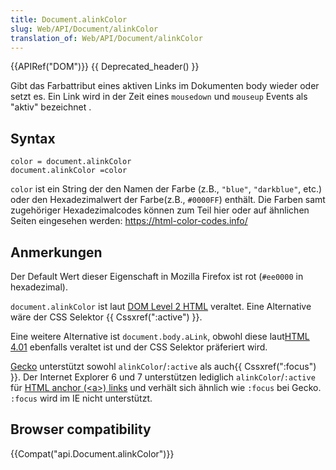 ```yaml
---
title: Document.alinkColor
slug: Web/API/Document/alinkColor
translation_of: Web/API/Document/alinkColor
---
```

{{APIRef("DOM")}} {{ Deprecated_header() }}

Gibt das Farbattribut eines aktiven Links im Dokumenten body wieder oder setzt es. Ein Link wird in der Zeit eines `mousedown` und `mouseup` Events als "aktiv" bezeichnet .

## Syntax

    color = document.alinkColor
    document.alinkColor =color

`color` ist ein String der den Namen der Farbe (z.B., `"blue"`, `"darkblue"`, etc.) oder den Hexadezimalwert der Farbe(z.B., `#0000FF`) enthält. Die Farben samt zugehöriger Hexadezimalcodes können zum Teil hier oder auf ähnlichen Seiten eingesehen werden: <https://html-color-codes.info/>

## Anmerkungen

Der Default Wert dieser Eigenschaft in Mozilla Firefox ist rot (`#ee0000` in hexadezimal).

`document.alinkColor` ist laut [DOM Level 2 HTML](http://www.w3.org/TR/DOM-Level-2-HTML/html.html#ID-26809268) veraltet. Eine Alternative wäre der CSS Selektor {{ Cssxref(":active") }}.

Eine weitere Alternative ist `document.body.aLink`, obwohl diese laut[HTML 4.01](http://www.w3.org/TR/html401/struct/global.html#adef-alink) ebenfalls veraltet ist und der CSS Selektor präferiert wird.

[Gecko](en/Gecko) unterstützt sowohl `alinkColor`/`:active` als auch{{ Cssxref(":focus") }}. Der Internet Explorer 6 und 7 unterstützen lediglich `alinkColor`/`:active` für [HTML anchor (\<a>) links](en/HTML/Element/a) und verhält sich ähnlich wie `:focus` bei Gecko. `:focus` wird im IE nicht unterstützt.

## Browser compatibility

{{Compat("api.Document.alinkColor")}}
